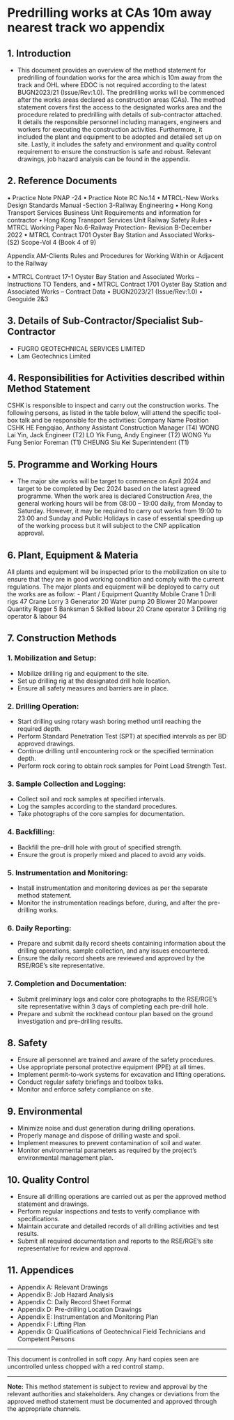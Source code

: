 # Predrilling works at CAs 10m away nearest track wo appendix

## 1. **Introduction**
- This document provides an overview of the method statement for predrilling of foundation works for the
area which is 10m away from the track and OHL where EDOC is not required according to the latest
BUGN2023/21 (Issue/Rev:1.0). The predrilling works will be commenced after the works areas declared as
construction areas (CAs). The method statement covers first the access to the designated works area and the
procedure related to predrilling with details of sub-contractor attached. It details the responsible personnel
including managers, engineers and workers for executing the construction activities. Furthermore, it included
the plant and equipment to be adopted and detailed set up on site. Lastly, it includes the safety and
environment and quality control requirement to ensure the construction is safe and robust. Relevant
drawings, job hazard analysis can be found in the appendix.

## 2. **Reference Documents**
• Practice Note PNAP -24
• Practice Note RC No.14
• MTRCL-New Works Design Standards Manual -Section 3-Railway Engineering
• Hong Kong Transport Services Business Unit Requirements and information for contractor
• Hong Kong Transport Services Unit Railway Safety Rules
• MTRCL Working Paper No.6-Railway Protection- Revision B-December 2022
• MTRCL Contract 1701 Oyster Bay Station and Associated Works-(S2) Scope-Vol 4 (Book 4 of 9)

Appendix AM-Clients Rules and Procedures for Working Within or Adjacent to the Railway

• MTRCL Contract 17-1 Oyster Bay Station and Associated Works – Instructions TO Tenders, and
• MTRCL Contract 1701 Oyster Bay Station and Associated Works – Contract Data
• BUGN2023/21 (Issue/Rev:1.0)
• Geoguide 2&3

## 3. **Details of Sub-Contractor/Specialist Sub-Contractor**
- FUGRO GEOTECHNICAL SERVICES LIMITED
- Lam Geotechnics Limited

## 4. **Responsibilities for Activities described within Method Statement**
CSHK is responsible to inspect and carry out the construction works. The following persons, as
listed in the table below, will attend the specific tool-box talk and be responsible for the activities:
Company Name Position
CSHK HE Fengqiao, Anthony Assistant Construction Manager (T4)
WONG Lai Yin, Jack Engineer (T2)
LO Yik Fung, Andy Engineer (T2)
WONG Yu Fung Senior Foreman (T1)
CHEUNG Siu Kei Superintendent (T1)

## 5. **Programme and Working Hours**
- The major site works will be target to commence on April 2024 and target to be completed by Dec 2024
based on the latest agreed programme. When the work area is declared Construction Area, the general
working hours will be from 08:00 – 19:00 daily, from Monday to Saturday. However, it may be required
to carry out works from 19:00 to 23:00 and Sunday and Public Holidays in case of essential speeding up
of the working process but it will subject to the CNP application approval.

## 6. **Plant, Equipment & Materia**
All plants and equipment will be inspected prior to the mobilization on site to ensure that they are in good
working condition and comply with the current regulations.
The major plants and equipment will be deployed to carry out the works are as follow: -
Plant / Equipment Quantity
Mobile Crane 1
Drill rigs 47
Crane Lorry 3
Generator 20
Water pump 20
Blower 20
Manpower Quantity
Rigger 5
Banksman 5
Skilled labour 20
Crane operator 3
Drilling rig operator & labour 94

## 7. **Construction Methods**

### 1. **Mobilization and Setup:**
   - Mobilize drilling rig and equipment to the site.
   - Set up drilling rig at the designated drill hole location.
   - Ensure all safety measures and barriers are in place.

### 2. **Drilling Operation:**
   - Start drilling using rotary wash boring method until reaching the required depth.
   - Perform Standard Penetration Test (SPT) at specified intervals as per BD approved drawings.
   - Continue drilling until encountering rock or the specified termination depth.
   - Perform rock coring to obtain rock samples for Point Load Strength Test.

### 3. **Sample Collection and Logging:**
   - Collect soil and rock samples at specified intervals.
   - Log the samples according to the standard procedures.
   - Take photographs of the core samples for documentation.

### 4. **Backfilling:**
   - Backfill the pre-drill hole with grout of specified strength.
   - Ensure the grout is properly mixed and placed to avoid any voids.

### 5. **Instrumentation and Monitoring:**
   - Install instrumentation and monitoring devices as per the separate method statement.
   - Monitor the instrumentation readings before, during, and after the pre-drilling works.

### 6. **Daily Reporting:**
   - Prepare and submit daily record sheets containing information about the drilling operations, sample collection, and any issues encountered.
   - Ensure the daily record sheets are reviewed and approved by the RSE/RGE’s site representative.

### 7. **Completion and Documentation:**
   - Submit preliminary logs and color core photographs to the RSE/RGE’s site representative within 3 days of completing each pre-drill hole.
   - Prepare and submit the rockhead contour plan based on the ground investigation and pre-drilling results.

## 8. **Safety**

- Ensure all personnel are trained and aware of the safety procedures.
- Use appropriate personal protective equipment (PPE) at all times.
- Implement permit-to-work systems for excavation and lifting operations.
- Conduct regular safety briefings and toolbox talks.
- Monitor and enforce safety compliance on site.

## 9. **Environmental**

- Minimize noise and dust generation during drilling operations.
- Properly manage and dispose of drilling waste and spoil.
- Implement measures to prevent contamination of soil and water.
- Monitor environmental parameters as required by the project’s environmental management plan.

## 10. **Quality Control**

- Ensure all drilling operations are carried out as per the approved method statement and drawings.
- Perform regular inspections and tests to verify compliance with specifications.
- Maintain accurate and detailed records of all drilling activities and test results.
- Submit all required documentation and reports to the RSE/RGE’s site representative for review and approval.

## 11. **Appendices**

- Appendix A: Relevant Drawings
- Appendix B: Job Hazard Analysis
- Appendix C: Daily Record Sheet Format
- Appendix D: Pre-drilling Location Drawings
- Appendix E: Instrumentation and Monitoring Plan
- Appendix F: Lifting Plan
- Appendix G: Qualifications of Geotechnical Field Technicians and Competent Persons

---

This document is controlled in soft copy. Any hard copies seen are uncontrolled unless chopped with a red control stamp.

---

**Note:** This method statement is subject to review and approval by the relevant authorities and stakeholders. Any changes or deviations from the approved method statement must be documented and approved through the appropriate channels.
